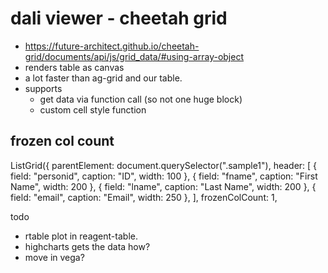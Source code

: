 # dali viewer - cheetah grid

- https://future-architect.github.io/cheetah-grid/documents/api/js/grid_data/#using-array-object
- renders table as canvas
- a lot faster than ag-grid and our table.
- supports 
  - get data via function call (so not one huge block)
  - custom cell style function



## frozen col count

ListGrid({
  parentElement: document.querySelector(".sample1"),
  header: [
    { field: "personid", caption: "ID", width: 100 },
    { field: "fname", caption: "First Name", width: 200 },
    { field: "lname", caption: "Last Name", width: 200 },
    { field: "email", caption: "Email", width: 250 },
  ],
  frozenColCount: 1,



  todo 
  - rtable plot in reagent-table.
  - highcharts gets the data how?
  - move in vega?